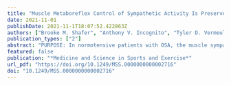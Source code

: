 ```yaml
---
title: "Muscle Metaboreflex Control of Sympathetic Activity Is Preserved following Acute Intermittent Hypercapnic Hypoxia"
date: 2021-11-01
publishDate: 2021-11-1T18:07:52.422863Z
authors: ["Brooke M. Shafer", "Anthony V. Incognito", "Tyler D. Vermeulen", "Massimo Nardone", "André L. Teixeira", "Jenna Benbaruj", "Philip J. Millar", "Glen E. Foster"]
publication_types: ["2"]
abstract: "PURPOSE: In normotensive patients with OSA, the muscle sympathetic nerve activity (MSNA) response to exercise is increased while metaboreflex control of MSNA is decreased. We tested the hypotheses that acute intermittent hypercapnic hypoxia (IHH) in males free from OSA and associated comorbidities would augment the MSNA response to exercise but attenuate the change in MSNA during metaboreflex activation. METHODS: Thirteen healthy males (age = 24 ± 4 years) were exposed to 40 minutes of IHH. Before and after IHH, the pressor response to exercise was studied during 2-minutes of isometric handgrip exercise (at 30% maximal voluntary contraction) while the metaboreflex was studied during 4-minutes of post exercise circulatory occlusion (PECO). Mean arterial pressure (MAP), heart rate (HR), and fibular MSNA were recorded continuously. MSNA was quantified as burst frequency (BF) and total activity (TA). Mixed effects linear models were used to compare the exercise pressor and metaboreflex before and after IHH. RESULTS: As expected, IHH led to significant increases in MSNA BF, TA, and MAP at baseline and throughout exercise and PECO. However, during handgrip exercise the change from baseline in MAP, HR, MSNA BF, and TA were similar before and after IHH (All P textgreater 0.31). During PECO, the change from baseline in MSNA BF and TA were similar following IHH while the change from baseline in MAP (Δ14 95%CI 7,19 vs. Δ16 10,21, mmHg; P textless 0.01) was modestly increased. CONCLUSION: Following acute IHH, the MSNA response to handgrip exercise and metaboreflex activation were preserved in healthy young males despite overall increases in resting MSNA and MAP. Chronic IHH and comorbidities often associated with OSA may be required to modulate the exercise pressor reflex and metaboreflex."
featured: false
publication: "*Medicine and Science in Sports and Exercise*"
url_pdf: "https://doi.org/10.1249/MSS.0000000000002716"
doi: "10.1249/MSS.0000000000002716"
---
```


